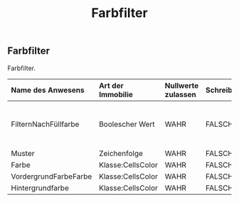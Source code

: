﻿---
title: Farbfilter
second_title: Aspose.Cells Cloud Documen
type: docs
url: /de/specification/model/colorfilter/
description: "Aspose.Cells Cloud-Modellspezifikation: ColorFilter. Müheloses Bearbeiten von Excel und anderen Tabellenkalkulationsdokumenten mit Funktionen wie Öffnen, Generieren, Bearbeiten, Teilen, Zusammenführen, Vergleichen und Konvertieren"
kwords: Excel, Office, Tabellenkalkulation, Cloud REST API, Farbfilter
weight: 50
---
## **Farbfilter**

 Farbfilter.

| Name des Anwesens| Art der Immobilie| Nullwerte zulassen| Schreibgeschützt| Standardwert| Beschreibung|
|:- |:- |:- |:- |:- |:- |
| FilternNachFüllfarbe| Boolescher Wert| WAHR| FALSCH|| Gibt an, ob nach der Füllfarbe der Zelle gefiltert werden soll.|
| Muster| Zeichenfolge| WAHR| FALSCH|||
| Farbe| Klasse:CellsColor| WAHR| FALSCH|||
| VordergrundFarbeFarbe| Klasse:CellsColor| WAHR| FALSCH|||
| Hintergrundfarbe| Klasse:CellsColor| WAHR| FALSCH|||

